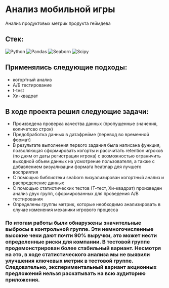 # Анализ мобильной игры
Анализ продуктовых метрик продукта геймдева
## Стек:
![Python](https://img.shields.io/badge/python-3670A0?style=for-the-badge&logo=python&logoColor=ffdd54)
![Pandas](https://img.shields.io/badge/pandas-%23150458.svg?style=for-the-badge&logo=pandas&logoColor=white)
![Seaborn](https://img.shields.io/badge/Seaborn-blue?logo=seaborn&logoColor=white&style=for-the-badge)
![Scipy](https://img.shields.io/badge/Scipy-blue?logo=Scipy&logoColor=white&style=for-the-badge)

## Применялись следующие подходы:
+ когортный анализ
+ А/Б тестирование
+ t-test
+ Хи-квадрат

## В ходе проекта решил следующие задачи:
+ Произведена проверка качества данных (пропущенные значения, количетсво строк)
+ Предобработка данных в датафрейме (перевод во временной формат)
+ В результате выполнения первого задания была написана функция, позволяющая сформировать когорты и рассчитать retention игроков (по дням от даты регистрации игрока) с возможностью ограничить выходной объем данных на усмотрение пользователя, а также с добавлением визуализации формата heatmap для лучшего восприятия
+ С помощью библиотеки seaborn визуализирован когортный анализ и распределение данных
+ С помощью статистических тестов (Т-тест, Хи-квадрат) произведен анализ двух групп, сформированных для проведения А/B тестирования
+ Определены группы метрик, которые необходимо анализировать в случае изменения механики игрового процесса

### По итогам работы были обнаружены значительные выбросы в контрольной группе. Эти немногочисленные высокие чеки дают почти 90% выручки, это может нести определенные риски для компании. В тестовой группе продемонстрирован более стабильный вариант. Несмотря на это, в ходе статистического анализа мы не выявили улучшения ключевых метрик в тестовой группе. Следовательно, экспериментальный вариант акционных предложений нельзя раскатывать на всю аудиторию приложения.
